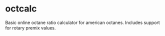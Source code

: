 # octcalc
Basic online octane ratio calculator for american octanes. Includes support for rotary premix values.

